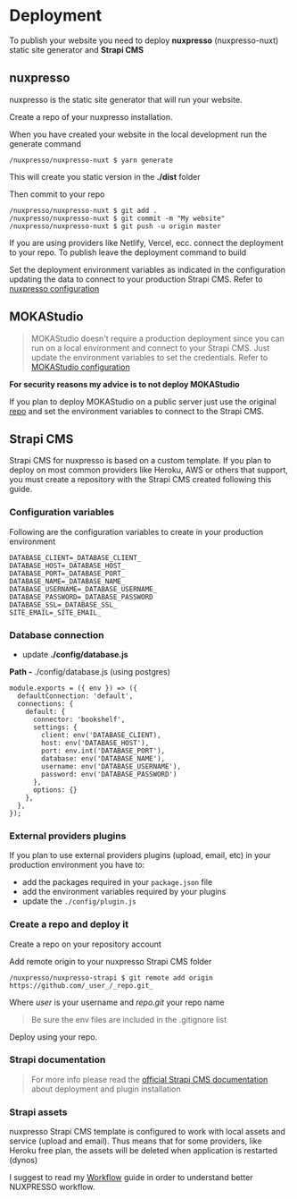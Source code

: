 # Deployment

To publish your website you need to deploy **nuxpresso** (nuxpresso-nuxt) static site generator and **Strapi CMS**


## nuxpresso

nuxpresso is the static site generator that will run your website. 

Create a repo of your nuxpresso installation. 

When you have created your website in the local development run the generate command 

```
/nuxpresso/nuxpresso-nuxt $ yarn generate
```

This will create you static version in the **./dist** folder

Then commit to your repo

```
/nuxpresso/nuxpresso-nuxt $ git add .
/nuxpresso/nuxpresso-nuxt $ git commit -m "My website"
/nuxpresso/nuxpresso-nuxt $ git push -u origin master
```

If you are using providers like Netlify, Vercel, ecc. connect the deployment to your repo.
To publish leave the deployment command to build


Set the deployment environment variables as indicated in the configuration updating the data to connect to your production Strapi CMS. Refer to [nuxpresso configuration](/guide/configuration.html#nuxpresso-configuration)

## MOKAStudio

> MOKAStudio doesn't require a production deployment since you can run on a local environment and connect to your Strapi CMS. Just update the environment variables to set the credentials. Refer to [MOKAStudio configuration](/guide/configuration.html#mokastudio-configuration)

**For security reasons my advice is to not deploy MOKAStudio**

If you plan to deploy MOKAStudio on a public server just use the original [repo](https://github.com/swina/nuxpresso-moka) and set the environment variables to connect to the Strapi CMS.


## Strapi CMS

Strapi CMS for nuxpresso is based on a custom template. If you plan to deploy on most common providers like Heroku, AWS or others that support, you must create a repository with the Strapi CMS created following this guide.


### Configuration variables

Following are the configuration variables to create in your production environment


```
DATABASE_CLIENT=_DATABASE_CLIENT_
DATABASE_HOST=_DATABASE_HOST_
DATABASE_PORT=_DATABASE_PORT_
DATABASE_NAME=_DATABASE_NAME_
DATABASE_USERNAME=_DATABASE_USERNAME_
DATABASE_PASSWORD=_DATABASE_PASSWORD
DATABASE_SSL=_DATABASE_SSL_
SITE_EMAIL=_SITE_EMAIL_
```

### Database connection 

- update  **./config/database.js**

**Path -** ./config/database.js (using postgres)

```
module.exports = ({ env }) => ({
  defaultConnection: 'default',
  connections: {
    default: {
      connector: 'bookshelf',
      settings: {
        client: env('DATABASE_CLIENT),
        host: env('DATABASE_HOST'),
        port: env.int('DATABASE_PORT'),
        database: env('DATABASE_NAME'),
        username: env('DATABASE_USERNAME'),
        password: env('DATABASE_PASSWORD')
      },
      options: {}
    },
  },
});
```


### External providers plugins

If you plan to use external providers plugins (upload, email, etc) in your production environment you have to: 
- add the packages required in your ```package.json``` file
- add the environment variables required by your plugins
- update the ```./config/plugin.js```

### Create a repo and deploy it

Create a repo on your repository account

Add remote origin to your nuxpresso Strapi CMS folder

```
/nuxpresso/nuxpresso-strapi $ git remote add origin https://github.com/_user_/_repo.git_
```

Where _user_ is your username and _repo.git_ your repo name

> Be sure the env files are included in the .gitignore list

Deploy using your repo.

### Strapi documentation

> For more info please read the [official Strapi CMS documentation](https://strapi.io/documentation/developer-docs/latest/admin-panel/deploy.html) about deployment and plugin installation



### Strapi assets

nuxpresso Strapi CMS template is configured to work with local assets and service (upload and email).
Thus means that for some providers, like Heroku free plan, the assets will be deleted when application is restarted (dynos)

I suggest to read my [Workflow](/guide/workflow.html) guide in order to understand better NUXPRESSO workflow.

